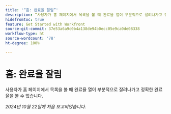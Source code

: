 ```yaml
---
title: '“홈: 완료율 잘림”'
description: “사용자가 홈 페이지에서 목록을 볼 때 완료율 열이 부분적으로 잘려나가고 정확한 완료율을 볼 수 없습니다.”
hidefromtoc: true
feature: Get Started with Workfront
source-git-commit: 37e53a6a9c0b4a138de94b0ecc05e9ca0de08338
workflow-type: ht
source-wordcount: '78'
ht-degree: 100%

---
```



# 홈: 완료율 잘림

사용자가 홈 페이지에서 목록을 볼 때 완료율 열이 부분적으로 잘려나가고 정확한 완료율을 볼 수 없습니다.

_2024년 10월 22일에 처음 보고되었습니다._
